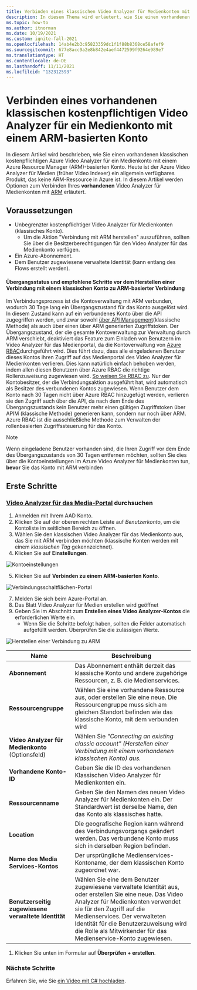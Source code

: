 ```yaml
---
title: Verbinden eines klassischen Video Analyzer für Medienkonten mit ARM
description: In diesem Thema wird erläutert, wie Sie einen vorhandenen klassischen kostenpflichtigen Azure Video Analyzer für ein Medienkonto mit einem ARM-basierten Konto verbinden
ms.topic: how-to
ms.author: itnorman
ms.date: 10/19/2021
ms.custom: ignite-fall-2021
ms.openlocfilehash: 14ab4e2b3c95823359dc1f1f88b8368ce58afef9
ms.sourcegitcommit: 677e8acc9a2e8b842e4aef4472599f9264e989e7
ms.translationtype: HT
ms.contentlocale: de-DE
ms.lasthandoff: 11/11/2021
ms.locfileid: "132312593"
---
```

# <a name="connect-an-existing-classic-paid-video-analyzer-for-media-account-to-arm-based-account"></a>Verbinden eines vorhandenen klassischen kostenpflichtigen Video Analyzer für ein Medienkonto mit einem ARM-basierten Konto  

In diesem Artikel wird beschrieben, wie Sie einen vorhandenen klassischen kostenpflichtigen Azure Video Analyzer für ein Medienkonto mit einem Azure Resource Manager (ARM)-basierten Konto.
Heute ist der Azure Video Analyzer für Medien (früher Video Indexer) ein allgemein verfügbares Produkt, das keine ARM-Ressource in Azure ist.
In diesem Artikel werden Optionen zum Verbinden Ihres **vorhandenen** Video Analyzer für Medienkonten mit [ARM][docs-arm-overview] erläutert.

## <a name="prerequisites"></a>Voraussetzungen

* Unbegrenzter kostenpflichtiger Video Analyzer für Medienkonten (klassisches Konto).
  * Um die Aktion "Verbindung mit ARM herstellen" auszuführen, sollten Sie über die Besitzerberechtigungen für den Video Analyzer für das Medienkonto verfügen.
* Ein Azure-Abonnement.
* Dem Benutzer zugewiesene verwaltete Identität (kann entlang des Flows erstellt werden).

#### <a name="transition-state-and-recommended-steps-before-connecting-a-classic-account-to-be-arm-based"></a>Übergangsstatus und empfohlene Schritte vor dem Herstellen einer Verbindung mit einem klassischen Konto zu ARM-basierter Verbindung

Im Verbindungsprozess ist die Kontoverwaltung mit ARM verbunden, wodurch 30 Tage lang ein Übergangszustand für das Konto ausgelöst wird. In diesem Zustand kann auf ein verbundenes Konto über die API zugegriffen werden, und zwar sowohl [über API Management](https://aka.ms/avam-dev-portal)(klassische Methode) als auch über einen über ARM generierten Zugriffstoken. Der Übergangszustand, der die gesamte Kontoverwaltung zur Verwaltung durch ARM verschiebt, deaktiviert das Feature zum Einladen von Benutzern im Video Analyzer für das Medienportal, da die Kontoverwaltung von [Azure RBAC][docs-rbac-overview]durchgeführt wird. Dies führt dazu, dass alle eingeladenen Benutzer dieses Kontos ihren Zugriff auf das Medienportal des Video Analyzer für Medienkonten verlieren. Dies kann natürlich einfach behoben werden, indem allen diesen Benutzern über Azure RBAC die richtige Rollenzuweisung zugewiesen wird. [So weisen Sie RBAC zu][docs-rbac-assignment]. Nur der Kontobesitzer, der die Verbindungsaktion ausgeführt hat, wird automatisch als Besitzer des verbundenen Kontos zugewiesen. Wenn Benutzer dem Konto nach 30 Tagen nicht über Azure RBAC hinzugefügt werden, verlieren sie den Zugriff auch über die API, da nach dem Ende des Übergangszustands kein Benutzer mehr einen gültigen Zugriffstoken über APIM (klassische Methode) generieren kann, sondern nur noch über ARM. Azure RBAC ist die ausschließliche Methode zum Verwalten der rollenbasierten Zugriffssteuerung für das Konto.

> [!NOTE]
> Wenn eingeladene Benutzer vorhanden sind, die Ihren Zugriff vor dem Ende des Übergangszustands von 30 Tagen entfernen möchten, sollten Sie dies über die Kontoeinstellungen im Azure Video Analyzer für Medienkonten tun, **bevor** Sie das Konto mit ARM verbinden 

## <a name="get-started"></a>Erste Schritte

### <a name="browse-to-video-analyzer-for-media-portal"></a>[Video Analyzer für das Media-Portal](https://aka.ms/vi-portal-link) durchsuchen

1. Anmelden mit Ihrem AAD Konto.
1. Klicken Sie auf der oberen rechten Leiste auf *Benutzerkonto*, um die Kontoliste im seitlichen Bereich zu öffnen.
3. Wählen Sie den klassischen Video Analyzer für das Medienkonto aus, das Sie mit ARM verbinden möchten (klassische Konten werden mit einem *klassischen Tag* gekennzeichnet).
4. Klicken Sie auf **Einstellungen**.

  ![Kontoeinstellungen](media/connect-classic-account-to-arm/user-account-settings.png)
   
5. Klicken Sie auf **Verbinden zu einem ARM-basierten Konto**.

  ![Verbindungsschaltflächen-Portal](media/connect-classic-account-to-arm/connect-button.png)

7. Melden Sie sich beim Azure-Portal an.
8. Das Blatt Video Analyzer für Medien erstellen wird geöffnet
10. Geben Sie im Abschnitt zum **Erstellen eines Video Analyzer-Kontos** die erforderlichen Werte ein.
    * Wenn Sie die Schritte befolgt haben, sollten die Felder automatisch aufgefüllt werden. Überprüfen Sie die zulässigen Werte.

 ![Herstellen einer Verbindung zu ARM](media/connect-classic-account-to-arm/connect-blade-new.png)

 | Name | Beschreibung |
 | ---|---|
 |**Abonnement**| Das Abonnement enthält derzeit das klassische Konto und andere zugehörige Ressourcen, z. B. die Medienservices.|
 |**Ressourcengruppe**|Wählen Sie eine vorhandene Ressource aus, oder erstellen Sie eine neue. Die Ressourcengruppe muss sich am gleichen Standort befinden wie das klassische Konto, mit dem verbunden wird|
 |**Video Analyzer für Medienkonto** (Optionsfeld)| Wählen Sie *"Connecting an existing classic account" (Herstellen einer Verbindung mit einem vorhandenen klassischen Konto) aus.*|
 |**Vorhandene Konto-ID**| Geben Sie die ID des vorhandenen Klassischen Video Analyzer für Medienkonten ein.|
 |**Ressourcenname**|Geben Sie den Namen des neuen Video Analyzer für Medienkonten ein. Der Standardwert ist derselbe Name, den das Konto als klassisches hatte.|
 |**Location**|Die geografische Region kann während des Verbindungsvorgangs geändert werden. Das verbundene Konto muss sich in derselben Region befinden. |
 |**Name des Media Services-Kontos**|Der ursprüngliche Medienservices-Kontoname, der dem klassischen Konto zugeordnet war.|
 |**Benutzerseitig zugewiesene verwaltete Identität**|Wählen Sie eine dem Benutzer zugewiesene verwaltete Identität aus, oder erstellen Sie eine neue. Das Video Analyzer für Medienkonten verwendet sie für den Zugriff auf die Medienservices. Der verwalteten Identität für die Benutzerzuweisung wird die Rolle als Mitwirkender für das Medienservice-Konto zugewiesen.|

1. Klicken Sie unten im Formular auf **Überprüfen + erstellen**.

### <a name="next-steps"></a>Nächste Schritte

Erfahren Sie, wie Sie [ein Video mit C# hochladen](https://github.com/Azure-Samples/media-services-video-indexer/tree/master/ApiUsage/ArmBased).
  
<!-- links -->
[docs-arm-overview]: ../../azure-resource-manager/management/overview.md
[docs-rbac-overview]: ../../role-based-access-control/overview.md
[docs-rbac-assignment]: ../../role-based-access-control/role-assignments-portal.md
